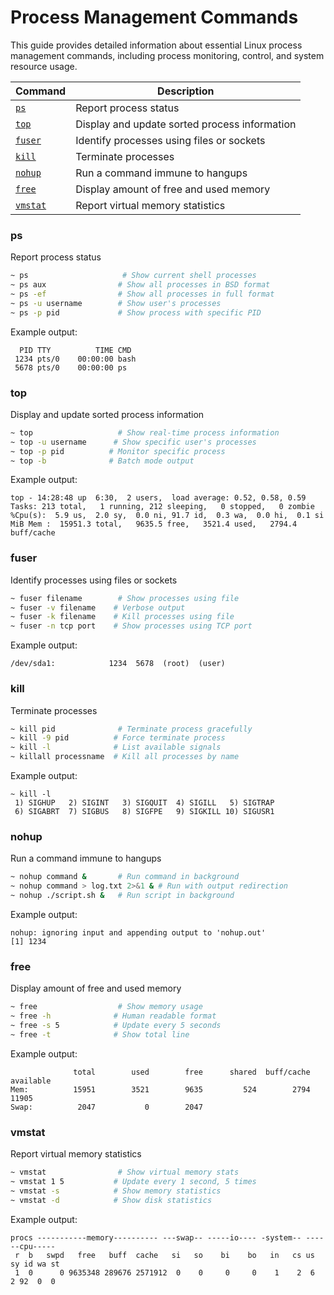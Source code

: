# Process Management Commands

This guide provides detailed information about essential Linux process management commands, including process monitoring, control, and system resource usage.

| Command | Description |
|---------|-------------|
| [`ps`](#ps) | Report process status |
| [`top`](#top) | Display and update sorted process information |
| [`fuser`](#fuser) | Identify processes using files or sockets |
| [`kill`](#kill) | Terminate processes |
| [`nohup`](#nohup) | Run a command immune to hangups |
| [`free`](#free) | Display amount of free and used memory |
| [`vmstat`](#vmstat) | Report virtual memory statistics |

### ps
Report process status
```zsh
~ ps                     # Show current shell processes
~ ps aux                # Show all processes in BSD format
~ ps -ef                # Show all processes in full format
~ ps -u username        # Show user's processes
~ ps -p pid             # Show process with specific PID
```

Example output:
```
  PID TTY          TIME CMD
 1234 pts/0    00:00:00 bash
 5678 pts/0    00:00:00 ps
```

### top
Display and update sorted process information
```zsh
~ top                   # Show real-time process information
~ top -u username      # Show specific user's processes
~ top -p pid          # Monitor specific process
~ top -b              # Batch mode output
```

Example output:
```
top - 14:28:48 up  6:30,  2 users,  load average: 0.52, 0.58, 0.59
Tasks: 213 total,   1 running, 212 sleeping,   0 stopped,   0 zombie
%Cpu(s):  5.9 us,  2.0 sy,  0.0 ni, 91.7 id,  0.3 wa,  0.0 hi,  0.1 si
MiB Mem :  15951.3 total,   9635.5 free,   3521.4 used,   2794.4 buff/cache
```

### fuser
Identify processes using files or sockets
```zsh
~ fuser filename        # Show processes using file
~ fuser -v filename    # Verbose output
~ fuser -k filename    # Kill processes using file
~ fuser -n tcp port    # Show processes using TCP port
```

Example output:
```
/dev/sda1:            1234  5678  (root)  (user)
```

### kill
Terminate processes
```zsh
~ kill pid              # Terminate process gracefully
~ kill -9 pid          # Force terminate process
~ kill -l              # List available signals
~ killall processname  # Kill all processes by name
```

Example output:
```
~ kill -l
 1) SIGHUP   2) SIGINT   3) SIGQUIT  4) SIGILL   5) SIGTRAP
 6) SIGABRT  7) SIGBUS   8) SIGFPE   9) SIGKILL 10) SIGUSR1
```

### nohup
Run a command immune to hangups
```zsh
~ nohup command &       # Run command in background
~ nohup command > log.txt 2>&1 & # Run with output redirection
~ nohup ./script.sh &   # Run script in background
```

Example output:
```
nohup: ignoring input and appending output to 'nohup.out'
[1] 1234
```

### free
Display amount of free and used memory
```zsh
~ free                  # Show memory usage
~ free -h              # Human readable format
~ free -s 5            # Update every 5 seconds
~ free -t              # Show total line
```

Example output:
```
              total        used        free      shared  buff/cache   available
Mem:          15951        3521        9635         524        2794       11905
Swap:          2047           0        2047
```

### vmstat
Report virtual memory statistics
```zsh
~ vmstat                # Show virtual memory stats
~ vmstat 1 5           # Update every 1 second, 5 times
~ vmstat -s            # Show memory statistics
~ vmstat -d            # Show disk statistics
```

Example output:
```
procs -----------memory---------- ---swap-- -----io---- -system-- ------cpu-----
 r  b   swpd   free   buff  cache   si   so    bi    bo   in   cs us sy id wa st
 1  0      0 9635348 289676 2571912  0    0     0     0    1    2  6  2 92  0  0
``` 